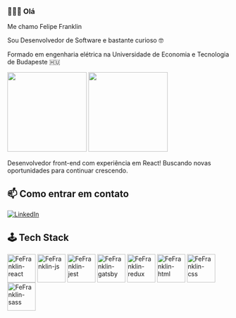 ### 👋👨‍💻 Olá 

Me chamo Felipe Franklin

Sou Desenvolvedor de Software e bastante curioso 🤓

Formado em engenharia elétrica na Universidade de Economia e Tecnologia de Budapeste 🇭🇺

<div> 
  <img height="180em" src="https://github-readme-stats.vercel.app/api?username=fefranklin&show_icons=true&theme=github_dark&hide=stars"/>
  <img height="180em" src="https://github-readme-stats.vercel.app/api/top-langs/?username=fefranklin&layout=compact&theme=github_dark"/>
</div>

Desenvolvedor front-end com experiência em React! Buscando novas oportunidades para continuar crescendo.

## 📫 Como entrar em contato

[![LinkedIn](https://img.shields.io/badge/LinkedIn-0077B5?style=for-the-badge&logo=linkedin&logoColor=white)](https://www.linkedin.com/in/felipe-l-franklin/)

## 🕹️ Tech Stack

<div>
  <img align="center" alt="FeFranklin-react" height="64" width="64" src="https://cdn.jsdelivr.net/gh/devicons/devicon/icons/react/react-original.svg" />
  <img align="center" alt="FeFranklin-js" height="64" width="64" src="https://cdn.jsdelivr.net/gh/devicons/devicon/icons/javascript/javascript-original.svg" />
  <img align="center" alt="FeFranklin-jest" height="64" width="64" src="https://cdn.jsdelivr.net/gh/devicons/devicon/icons/jest/jest-plain.svg" />
  <img align="center" alt="FeFranklin-gatsby" height="64" width="64" src="https://cdn.jsdelivr.net/gh/devicons/devicon/icons/gatsby/gatsby-plain.svg" />
  <img align="center" alt="FeFranklin-redux" height="64" width="64" src="https://cdn.jsdelivr.net/gh/devicons/devicon/icons/redux/redux-original.svg" />
  <img align="center" alt="FeFranklin-html" height="64" width="64" src="https://cdn.jsdelivr.net/gh/devicons/devicon/icons/html5/html5-original.svg" />
  <img align="center" alt="FeFranklin-css" height="64" width="64" src="https://cdn.jsdelivr.net/gh/devicons/devicon/icons/css3/css3-original.svg" />
  <img align="center" alt="FeFranklin-sass" height="64" width="64" src="https://cdn.jsdelivr.net/gh/devicons/devicon/icons/sass/sass-original.svg" />
</div>






